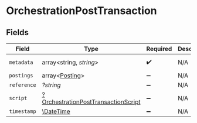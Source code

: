 # OrchestrationPostTransaction


## Fields

| Field                                                                                            | Type                                                                                             | Required                                                                                         | Description                                                                                      | Example                                                                                          |
| ------------------------------------------------------------------------------------------------ | ------------------------------------------------------------------------------------------------ | ------------------------------------------------------------------------------------------------ | ------------------------------------------------------------------------------------------------ | ------------------------------------------------------------------------------------------------ |
| `metadata`                                                                                       | array<string, *string*>                                                                          | :heavy_check_mark:                                                                               | N/A                                                                                              | [object Object]                                                                                  |
| `postings`                                                                                       | array<[Posting](../../models/shared/Posting.md)>                                                 | :heavy_minus_sign:                                                                               | N/A                                                                                              |                                                                                                  |
| `reference`                                                                                      | *?string*                                                                                        | :heavy_minus_sign:                                                                               | N/A                                                                                              | ref:001                                                                                          |
| `script`                                                                                         | [?OrchestrationPostTransactionScript](../../models/shared/OrchestrationPostTransactionScript.md) | :heavy_minus_sign:                                                                               | N/A                                                                                              |                                                                                                  |
| `timestamp`                                                                                      | [\DateTime](https://www.php.net/manual/en/class.datetime.php)                                    | :heavy_minus_sign:                                                                               | N/A                                                                                              |                                                                                                  |